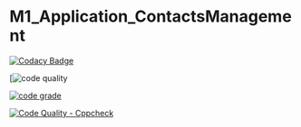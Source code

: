 # M1_Application_ContactsManagement

[![Codacy Badge](https://api.codacy.com/project/badge/Grade/32bc434957f044ab877bc2b95fc8e22d)](https://app.codacy.com/gh/somasundaram2000/M1_Application_ContactsManagement?utm_source=github.com&utm_medium=referral&utm_content=somasundaram2000/M1_Application_ContactsManagement&utm_campaign=Badge_Grade_Settings)

[![code quality](https://api.codiga.io/project/30071/score/svg)

[![code grade](https://api.codiga.io/project/30053/status/svg)](https://app.codiga.io/project/30053/dashboard)

[![Code Quality - Cppcheck](https://github.com/somasundaram2000/M1_Application_ContactsManagement/actions/workflows/cppcheck.yml/badge.svg)](https://github.com/somasundaram2000/M1_Application_ContactsManagement/actions/workflows/cppcheck.yml)
